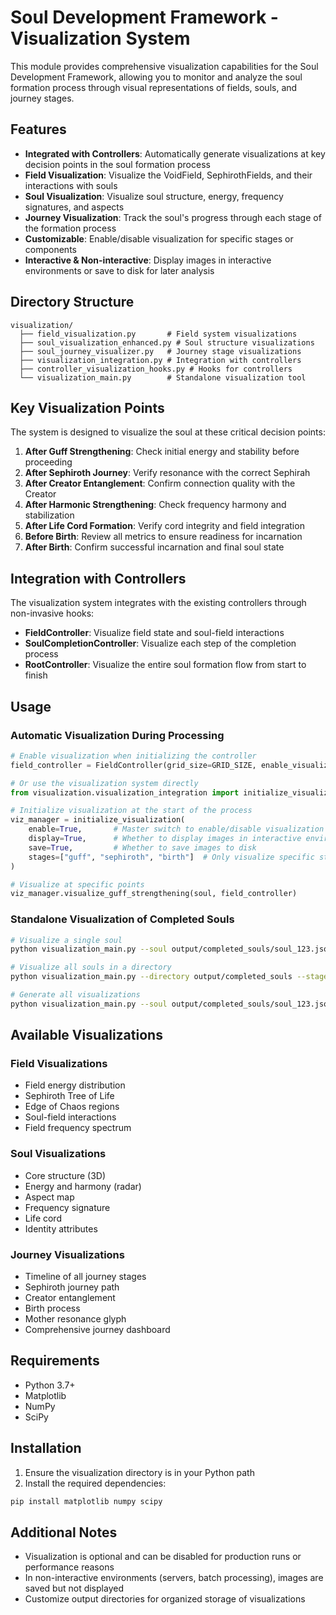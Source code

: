 # Soul Development Framework - Visualization System

This module provides comprehensive visualization capabilities for the Soul Development Framework, allowing you to monitor and analyze the soul formation process through visual representations of fields, souls, and journey stages.

## Features

- **Integrated with Controllers**: Automatically generate visualizations at key decision points in the soul formation process
- **Field Visualization**: Visualize the VoidField, SephirothFields, and their interactions with souls
- **Soul Visualization**: Visualize soul structure, energy, frequency signatures, and aspects
- **Journey Visualization**: Track the soul's progress through each stage of the formation process
- **Customizable**: Enable/disable visualization for specific stages or components
- **Interactive & Non-interactive**: Display images in interactive environments or save to disk for later analysis

## Directory Structure

```
visualization/
  ├── field_visualization.py       # Field system visualizations
  ├── soul_visualization_enhanced.py # Soul structure visualizations
  ├── soul_journey_visualizer.py   # Journey stage visualizations
  ├── visualization_integration.py # Integration with controllers
  ├── controller_visualization_hooks.py # Hooks for controllers
  └── visualization_main.py        # Standalone visualization tool
```

## Key Visualization Points

The system is designed to visualize the soul at these critical decision points:

1. **After Guff Strengthening**: Check initial energy and stability before proceeding
2. **After Sephiroth Journey**: Verify resonance with the correct Sephirah
3. **After Creator Entanglement**: Confirm connection quality with the Creator
4. **After Harmonic Strengthening**: Check frequency harmony and stabilization
5. **After Life Cord Formation**: Verify cord integrity and field integration
6. **Before Birth**: Review all metrics to ensure readiness for incarnation
7. **After Birth**: Confirm successful incarnation and final soul state

## Integration with Controllers

The visualization system integrates with the existing controllers through non-invasive hooks:

- **FieldController**: Visualize field state and soul-field interactions
- **SoulCompletionController**: Visualize each step of the completion process
- **RootController**: Visualize the entire soul formation flow from start to finish

## Usage

### Automatic Visualization During Processing

```python
# Enable visualization when initializing the controller
field_controller = FieldController(grid_size=GRID_SIZE, enable_visualization=True)

# Or use the visualization system directly
from visualization.visualization_integration import initialize_visualization

# Initialize visualization at the start of the process
viz_manager = initialize_visualization(
    enable=True,       # Master switch to enable/disable visualization
    display=True,      # Whether to display images in interactive environments
    save=True,         # Whether to save images to disk
    stages=["guff", "sephiroth", "birth"]  # Only visualize specific stages
)

# Visualize at specific points
viz_manager.visualize_guff_strengthening(soul, field_controller)
```

### Standalone Visualization of Completed Souls

```bash
# Visualize a single soul
python visualization_main.py --soul output/completed_souls/soul_123.json --stages dashboard journey

# Visualize all souls in a directory
python visualization_main.py --directory output/completed_souls --stages core aspects frequency

# Generate all visualizations
python visualization_main.py --soul output/completed_souls/soul_123.json --stages all
```

## Available Visualizations

### Field Visualizations
- Field energy distribution
- Sephiroth Tree of Life
- Edge of Chaos regions
- Soul-field interactions
- Field frequency spectrum

### Soul Visualizations
- Core structure (3D)
- Energy and harmony (radar)
- Aspect map
- Frequency signature
- Life cord
- Identity attributes

### Journey Visualizations
- Timeline of all journey stages
- Sephiroth journey path
- Creator entanglement
- Birth process
- Mother resonance glyph
- Comprehensive journey dashboard

## Requirements

- Python 3.7+
- Matplotlib
- NumPy
- SciPy

## Installation

1. Ensure the visualization directory is in your Python path
2. Install the required dependencies:

```bash
pip install matplotlib numpy scipy
```

## Additional Notes

- Visualization is optional and can be disabled for production runs or performance reasons
- In non-interactive environments (servers, batch processing), images are saved but not displayed
- Customize output directories for organized storage of visualizations